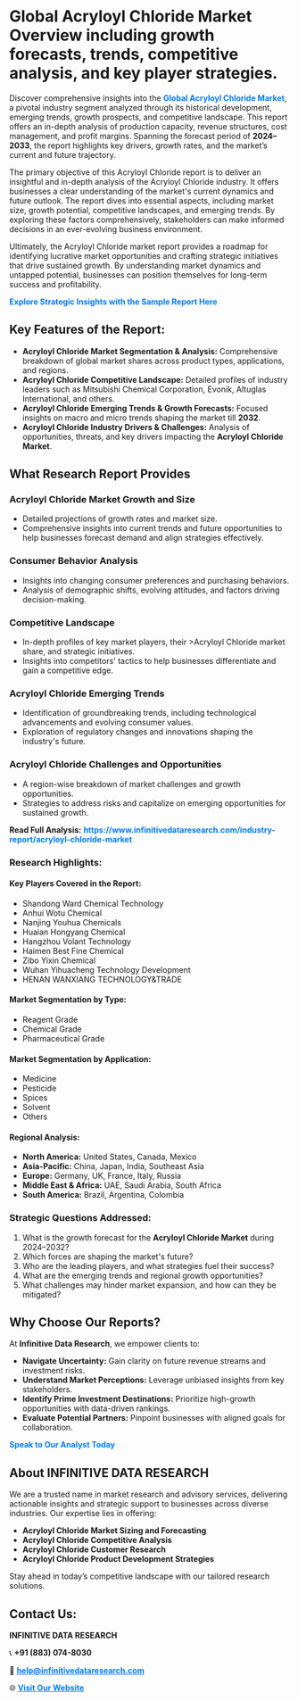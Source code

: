 <h1>Global Acryloyl Chloride Market Overview including growth forecasts, trends, competitive analysis, and key player strategies.</h1>
<p>
Discover comprehensive insights into the 
<a href="https://www.infinitivedataresearch.com/industry-report/acryloyl-chloride-market" rel="dofollow" style="color: #007BFF; text-decoration: none;"><strong>Global Acryloyl Chloride Market</strong></a>, a pivotal industry segment analyzed through its historical development, emerging trends, growth prospects, and competitive landscape. This report offers an in-depth analysis of production capacity, revenue structures, cost management, and profit margins. Spanning the forecast period of <strong>2024–2033</strong>, the report highlights key drivers, growth rates, and the market’s current and future trajectory.
</p>
<p>
The primary objective of this Acryloyl Chloride report is to deliver an insightful and in-depth analysis of the Acryloyl Chloride industry. It offers businesses a clear understanding of the market's current dynamics and future outlook. The report dives into essential aspects, including market size, growth potential, competitive landscapes, and emerging trends. By exploring these factors comprehensively, stakeholders can make informed decisions in an ever-evolving business environment.
</p>
<p>
Ultimately, the Acryloyl Chloride market report provides a roadmap for identifying lucrative market opportunities and crafting strategic initiatives that drive sustained growth. By understanding market dynamics and untapped potential, businesses can position themselves for long-term success and profitability.
</p>
<p>
<a href="https://www.infinitivedataresearch.com/request-sample/reportId=105989" style="color: #007BFF; text-decoration: none;"><strong>Explore Strategic Insights with the Sample Report Here</strong></a>
</p>

<h2>Key Features of the Report:</h2>
<ul>
<li><strong>Acryloyl Chloride Market Segmentation & Analysis:</strong> Comprehensive breakdown of global market shares across product types, applications, and regions.</li>
<li><strong>Acryloyl Chloride Competitive Landscape:</strong> Detailed profiles of industry leaders such as Mitsubishi Chemical Corporation, Evonik, Altuglas International, and others.</li>
<li><strong>Acryloyl Chloride Emerging Trends & Growth Forecasts:</strong> Focused insights on macro and micro trends shaping the market till <strong>2032</strong>.</li>
<li><strong>Acryloyl Chloride Industry Drivers & Challenges:</strong> Analysis of opportunities, threats, and key drivers impacting the <strong>Acryloyl Chloride Market</strong>.</li>
</ul>

<h2>What Research Report Provides</h2>
<h3>Acryloyl Chloride Market Growth and Size</h3>
<ul>
<li>Detailed projections of growth rates and market size.</li>
<li>Comprehensive insights into current trends and future opportunities to help businesses forecast demand and align strategies effectively.</li>
</ul>

<h3>Consumer Behavior Analysis</h3>
<ul>
<li>Insights into changing consumer preferences and purchasing behaviors.</li>
<li>Analysis of demographic shifts, evolving attitudes, and factors driving decision-making.</li>
</ul>

<h3>Competitive Landscape</h3>
<ul>
<li>In-depth profiles of key market players, their >Acryloyl Chloride market share, and strategic initiatives.</li>
<li>Insights into competitors' tactics to help businesses differentiate and gain a competitive edge.</li>
</ul>

<h3>Acryloyl Chloride Emerging Trends</h3>
<ul>
<li>Identification of groundbreaking trends, including technological advancements and evolving consumer values.</li>
<li>Exploration of regulatory changes and innovations shaping the industry's future.</li>
</ul>

<h3>Acryloyl Chloride Challenges and Opportunities</h3>
<ul>
<li>A region-wise breakdown of market challenges and growth opportunities.</li>
<li>Strategies to address risks and capitalize on emerging opportunities for sustained growth.</li>
</ul>
<p><strong>Read Full Analysis:</strong> <a href="https://www.infinitivedataresearch.com/industry-report/acryloyl-chloride-market" rel="dofollow" style="color: #007BFF; text-decoration: none;"><strong>https://www.infinitivedataresearch.com/industry-report/acryloyl-chloride-market</strong></a></p>
<h3>Research Highlights:</h3>
<h4>Key Players Covered in the Report:</h4>
<ul><li>Shandong Ward Chemical Technology</li><li>Anhui Wotu Chemical</li><li>Nanjing Youhua Chemicals</li><li>Huaian Hongyang Chemical</li><li>Hangzhou Volant Technology</li><li>Haimen Best Fine Chemical</li><li>Zibo Yixin Chemical</li><li>Wuhan Yihuacheng Technology Development</li><li>HENAN WANXIANG TECHNOLOGY&amp;TRADE</li></ul>
<h4>Market Segmentation by Type:</h4>
<ul><li>Reagent Grade</li><li>Chemical Grade</li><li>Pharmaceutical Grade</li></ul>
<h4>Market Segmentation by Application:</h4>
<ul><li>Medicine</li><li>Pesticide</li><li>Spices</li><li>Solvent</li><li>Others</li></ul>

<h4>Regional Analysis:</h4>
<ul>
<li><strong>North America:</strong> United States, Canada, Mexico</li>
<li><strong>Asia-Pacific:</strong> China, Japan, India, Southeast Asia</li>
<li><strong>Europe:</strong> Germany, UK, France, Italy, Russia</li>
<li><strong>Middle East & Africa:</strong> UAE, Saudi Arabia, South Africa</li>
<li><strong>South America:</strong> Brazil, Argentina, Colombia</li>
</ul>

<h3>Strategic Questions Addressed:</h3>
<ol>
<li>What is the growth forecast for the <strong>Acryloyl Chloride Market</strong> during 2024–2032?</li>
<li>Which forces are shaping the market's future?</li>
<li>Who are the leading players, and what strategies fuel their success?</li>
<li>What are the emerging trends and regional growth opportunities?</li>
<li>What challenges may hinder market expansion, and how can they be mitigated?</li>
</ol>

<h2>Why Choose Our Reports?</h2>
<p>At <strong>Infinitive Data Research</strong>, we empower clients to:</p>
<ul>
<li><strong>Navigate Uncertainty:</strong> Gain clarity on future revenue streams and investment risks.</li>
<li><strong>Understand Market Perceptions:</strong> Leverage unbiased insights from key stakeholders.</li>
<li><strong>Identify Prime Investment Destinations:</strong> Prioritize high-growth opportunities with data-driven rankings.</li>
<li><strong>Evaluate Potential Partners:</strong> Pinpoint businesses with aligned goals for collaboration.</li>
</ul>
<p><a href="https://www.infinitivedataresearch.com/industry-report/acryloyl-chloride-market" rel="dofollow" style="color: #007BFF; text-decoration: none;"><strong>Speak to Our Analyst Today</strong></a></p>

<h2>About INFINITIVE DATA RESEARCH</h2>
<p>We are a trusted name in market research and advisory services, delivering actionable insights and strategic support to businesses across diverse industries. Our expertise lies in offering:</p>
<ul>
<li><strong>Acryloyl Chloride Market Sizing and Forecasting</strong></li>
<li><strong>Acryloyl Chloride Competitive Analysis</strong></li>
<li><strong>Acryloyl Chloride Customer Research</strong></li>
<li><strong>Acryloyl Chloride Product Development Strategies</strong></li>
</ul>
<p>Stay ahead in today’s competitive landscape with our tailored research solutions.</p>

<h2>Contact Us:</h2>
<p><strong>INFINITIVE DATA RESEARCH</strong></p>
<p>📞 <strong>+91 (883) 074-8030</strong></p>
<p>📧 <strong><a href="mailto:help@infinitivedataresearch.com" style="color: #007BFF;">help@infinitivedataresearch.com</a></strong></p>
<p>🌐 <strong><a href="https://www.infinitivedataresearch.com" rel="dofollow" style="color: #007BFF;">Visit Our Website</a></strong></p>